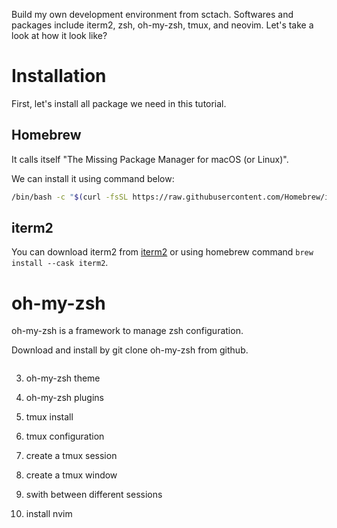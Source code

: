 Build my own development environment from sctach. Softwares and packages include iterm2, zsh, oh-my-zsh, tmux, and neovim. Let's take a look at how it look like?

# Installation

First, let's install all package we need in this tutorial.

## Homebrew

It calls itself "The Missing Package Manager for macOS (or Linux)".

We can install it using command below:

```bash
/bin/bash -c "$(curl -fsSL https://raw.githubusercontent.com/Homebrew/install/HEAD/install.sh)"`

```

## iterm2

You can download iterm2 from [iterm2](https://iterm2.com/) or using homebrew command `brew install --cask iterm2`.

# oh-my-zsh

oh-my-zsh is a framework to manage zsh configuration.

Download and install by git clone oh-my-zsh from github.

```bash

```

3. oh-my-zsh theme

4. oh-my-zsh plugins


5. tmux install

6. tmux configuration

7. create a tmux session

8. create a tmux window

9. swith between different sessions

10. install nvim

